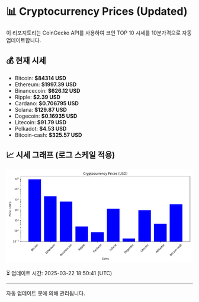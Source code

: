 
# 📊 Cryptocurrency Prices (Updated)

이 리포지토리는 CoinGecko API를 사용하여 코인 TOP 10 시세를 10분가격으로 자동 업데이트합니다.

## 💰 현재 시세
- Bitcoin: **$84314 USD**
- Ethereum: **$1997.39 USD**
- Binancecoin: **$626.12 USD**
- Ripple: **$2.39 USD**
- Cardano: **$0.706795 USD**
- Solana: **$129.87 USD**
- Dogecoin: **$0.16935 USD**
- Litecoin: **$91.79 USD**
- Polkadot: **$4.53 USD**
- Bitcoin-cash: **$325.57 USD**

## 📈 시세 그래프 (로그 스케일 적용)
![Crypto Prices](crypto_prices.png)

⏳ 업데이트 시간: 2025-03-22 18:50:41 (UTC)

---
자동 업데이트 봇에 의해 관리됩니다.
